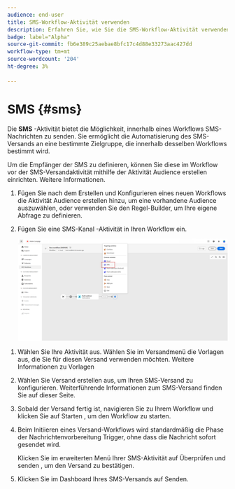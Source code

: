 ```yaml
---
audience: end-user
title: SMS-Workflow-Aktivität verwenden
description: Erfahren Sie, wie Sie die SMS-Workflow-Aktivität verwenden
badge: label="Alpha"
source-git-commit: fb6e389c25aebae8bfc17c4d88e33273aac427dd
workflow-type: tm+mt
source-wordcount: '204'
ht-degree: 3%

---
```



# SMS {#sms}

Die **SMS** -Aktivität bietet die Möglichkeit, innerhalb eines Workflows SMS-Nachrichten zu senden. Sie ermöglicht die Automatisierung des SMS-Versands an eine bestimmte Zielgruppe, die innerhalb desselben Workflows bestimmt wird.

Um die Empfänger der SMS zu definieren, können Sie diese im Workflow vor der SMS-Versandaktivität mithilfe der Aktivität Audience erstellen einrichten. Weitere Informationen.

1. Fügen Sie nach dem Erstellen und Konfigurieren eines neuen Workflows die Aktivität Audience erstellen hinzu, um eine vorhandene Audience auszuwählen, oder verwenden Sie den Regel-Builder, um Ihre eigene Abfrage zu definieren.

1. Fügen Sie eine SMS-Kanal -Aktivität in Ihren Workflow ein.

   ![](../assets/activity-sms-1.png)
<!--
1. Select the Type of delivery:

    * Single delivery: Choose this option if you want the SMS to be sent only once. You have the flexibility to choose whether or not to include an outbound transition from this activity.

    * Recurring delivery: Choose this option if you want the SMS to be sent multiple times based on a defined frequency. The frequency can be configured using a Scheduler activity, allowing you to schedule the SMS to be sent at regular intervals.
-->

1. Wählen Sie Ihre Aktivität aus. Wählen Sie im Versandmenü die Vorlagen aus, die Sie für diesen Versand verwenden möchten. Weitere Informationen zu Vorlagen

1. Wählen Sie Versand erstellen aus, um Ihren SMS-Versand zu konfigurieren. Weiterführende Informationen zum SMS-Versand finden Sie auf dieser Seite.

1. Sobald der Versand fertig ist, navigieren Sie zu Ihrem Workflow und klicken Sie auf Starten , um den Workflow zu starten.

1. Beim Initiieren eines Versand-Workflows wird standardmäßig die Phase der Nachrichtenvorbereitung Trigger, ohne dass die Nachricht sofort gesendet wird.

   Klicken Sie im erweiterten Menü Ihrer SMS-Aktivität auf Überprüfen und senden , um den Versand zu bestätigen.

1. Klicken Sie im Dashboard Ihres SMS-Versands auf Senden.
